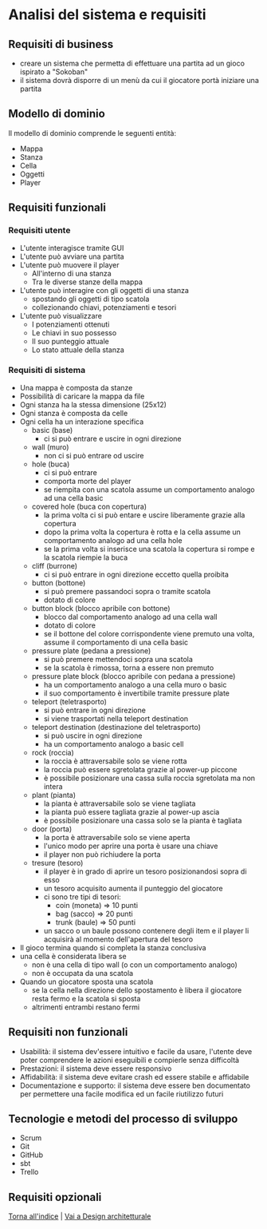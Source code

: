 # Analisi del sistema e requisiti

## Requisiti di business
- creare un sistema che permetta di effettuare una partita ad un gioco ispirato a "Sokoban"
- il sistema dovrà disporre di un menù da cui il giocatore portà iniziare una partita

## Modello di dominio
Il modello di dominio comprende le seguenti entità:
- Mappa
- Stanza
- Cella
- Oggetti
- Player


## Requisiti funzionali

### Requisiti utente

- L'utente interagisce tramite GUI
- L'utente può avviare una partita
- L'utente può muovere il player
  - All'interno di una stanza
  - Tra le diverse stanze della mappa
- L'utente può interagire con gli oggetti di una stanza
  - spostando gli oggetti di tipo scatola
  - collezionando chiavi, potenziamenti e tesori
- L'utente può visualizzare
  - I potenziamenti ottenuti
  - Le chiavi in suo possesso
  - Il suo punteggio attuale
  - Lo stato attuale della stanza

### Requisiti di sistema

- Una mappa è composta da stanze
- Possibilità di caricare la mappa da file
- Ogni stanza ha la stessa dimensione (25x12)
- Ogni stanza è composta da celle
- Ogni cella ha un interazione specifica
  - basic (base) 
    - ci si può entrare e uscire in ogni direzione
  - wall (muro) 
    - non ci si può entrare od uscire
  - hole (buca) 
    - ci si può entrare
    - comporta morte del player
    - se riempita con una scatola assume un comportamento analogo ad una cella basic 
  - covered hole (buca con copertura)
    - la prima volta ci si può entare e uscire liberamente grazie alla copertura
    - dopo la prima volta la copertura è rotta e la cella assume un comportamento analogo ad una cella hole
    - se la prima volta si inserisce una scatola la copertura si rompe e la scatola riempie la buca
  - cliff (burrone)
    - ci si può entrare in ogni direzione eccetto quella proibita
  - button (bottone)
    - si può premere passandoci sopra o tramite scatola
    - dotato di colore
  - button block (blocco apribile con bottone)
    - blocco dal comportamento analogo ad una cella wall
    - dotato di colore
    - se il bottone del colore corrispondente viene premuto una volta, assume il comportamento di una cella basic
  - pressure plate (pedana a pressione)
    - si può premere mettendoci sopra una scatola
    - se la scatola è rimossa, torna a essere non premuto
  - pressure plate block (blocco apribile con pedana a pressione)
    - ha un comportamento analogo a una cella muro o basic
    - il suo comportamento è invertibile tramite pressure plate
  - teleport (teletrasporto)
    - si può entrare in ogni direzione 
    - si viene trasportati nella teleport destination
  - teleport destination (destinazione del teletrasporto)
    - si può uscire in ogni direzione
    - ha un comportamento analogo a basic cell
  - rock (roccia)
    -   la roccia è attraversabile solo se viene rotta
    -   la roccia può essere sgretolata grazie al power-up piccone
    -   è possibile posizionare una cassa sulla roccia sgretolata ma non intera
  - plant (pianta)
    -   la pianta è attraversabile solo se viene tagliata
    -   la pianta può essere tagliata grazie al power-up ascia
    -   è possibile posizionare una cassa solo se la pianta è tagliata
  - door (porta)
    -   la porta è attraversabile solo se viene aperta
    -   l'unico modo per aprire una porta è usare una chiave
    -   il player non può richiudere la porta
  - tresure (tesoro)
    - il player è in grado di aprire un tesoro posizionandosi sopra di esso  
    - un tesoro acquisito aumenta il punteggio del giocatore
    - ci sono tre tipi di tesori:
        -   coin (moneta) => 10 punti
        -   bag (sacco) => 20 punti
        -   trunk (baule) => 50 punti
    - un sacco o un baule possono contenere degli item e il player li acquisirà al momento dell'apertura del tesoro
- Il gioco termina quando si completa la stanza conclusiva
- una cella è considerata libera se
  - non è una cella di tipo wall (o con un comportamento analogo)
  - non è occupata da una scatola
- Quando un giocatore sposta una scatola
  - se la cella nella direzione dello spostamento è libera il giocatore resta fermo e la scatola si sposta
  - altrimenti entrambi restano fermi


## Requisiti non funzionali

- Usabilità: il sistema dev'essere intuitivo e facile da usare, l'utente deve poter comprendere le azioni eseguibili e compierle senza difficoltà
- Prestazioni: il sistema deve essere responsivo 
- Affidabilità: il sistema deve evitare crash ed essere stabile e affidabile 
- Documentazione e supporto: il sistema deve essere ben documentato per permettere una facile modifica ed un facile riutilizzo futuri

## Tecnologie e metodi del processo di sviluppo
- Scrum
- Git
- GitHub
- sbt
- Trello



## Requisiti opzionali




[Torna all'indice](../report.md) | [Vai a Design architetturale](../04-architectural-design/report.md)
